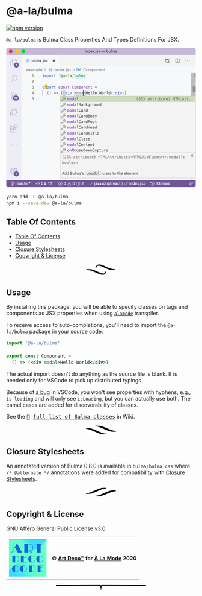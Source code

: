 # @a-la/bulma

[![npm version](https://badge.fury.io/js/%40a-la%2Fbulma.svg)](https://www.npmjs.com/package/@a-la/bulma)

`@a-la/bulma` is Bulma Class Properties And Types Definitions For JSX.

<p align="center">
  <img src="./doc/modal.gif" alt="bulma modal jsx autocompletions">
</p>

```sh
yarn add -D @a-la/bulma
npm i --save-dev @a-la/bulma
```

## Table Of Contents

- [Table Of Contents](#table-of-contents)
- [Usage](#usage)
- [Closure Stylesheets](#closure-stylesheets)
- [Copyright & License](#copyright--license)

<p align="center"><a href="#table-of-contents">
  <img src="/.documentary/section-breaks/0.svg?sanitize=true">
</a></p>

## Usage

By installing this package, you will be able to specify classes on tags and components as JSX properties when using [`alamode`](https://github.com/a-la/alamode) transpiler.

To receive access to auto-completions, you'll need to import the `@a-la/bulma` package in your source code:

```jsx
import '@a-la/bulma'

export const Component =
  () => (<div modal>Hello World</div>)
```

The actual import doesn't do anything as the source file is blank. It is needed only for VSCode to pick up distributed typings.

Because of [a bug](https://github.com/microsoft/TypeScript/issues/28905) in VSCode, you won't see properties with hyphens, e.g., `is-loading` and will only see `isLoading`, but you can actually use both. The camel cases are added for discoverability of classes.

See the <kbd>📙 [full list of Bulma classes](../../wiki/Bulma_Classes)</kbd> in Wiki.

<p align="center"><a href="#table-of-contents">
  <img src="/.documentary/section-breaks/1.svg?sanitize=true">
</a></p>

## Closure Stylesheets

An annotated version of Bulma 0.8.0 is available in `bulma/bulma.css` where `/* @alternate */` annotations were added for compatibility with [Closure Stylesheets](https://github.com/artdecocode/closure-stylsheets-java).

<p align="center"><a href="#table-of-contents">
  <img src="/.documentary/section-breaks/2.svg?sanitize=true">
</a></p>

## Copyright & License

GNU Affero General Public License v3.0

<table>
  <tr>
    <th>
      <a href="https://www.artd.eco">
        <img width="100" src="https://raw.githubusercontent.com/wrote/wrote/master/images/artdeco.png"
          alt="Art Deco">
      </a>
    </th>
    <th>© <a href="https://www.artd.eco">Art Deco™</a> for <a href="https://alamode.cc">À La Mode</a> 2020</th>
  </tr>
</table>

<p align="center"><a href="#table-of-contents">
  <img src="/.documentary/section-breaks/-1.svg?sanitize=true">
</a></p>